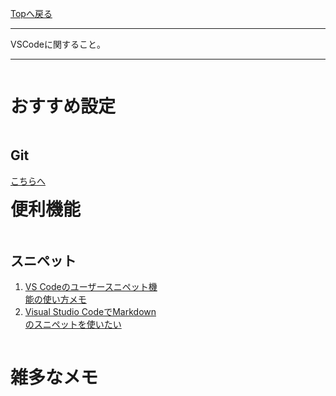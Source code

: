 <style>
.column-left{
  float: left;
  width: 47.5%;
  text-align: left;
}
.column-right{
  float: right;
  width: 47.5%;
  text-align: left;
}
.column-one{
  float: left;
  width: 100%;
  text-align: left;
}
</style>
<!-- ---------------------------------------------------------------------------------------------------- -->
<!-- ヘッダ部 -->
<div class="column-one">
<!-- ---------------------------------------------------------------------------------------------------- -->

  [Topへ戻る](../index.md)

  --------------------------------------------------------------------------
  VSCodeに関すること。

  --------------------------------------------------------------------------
</div>

<!-- ---------------------------------------------------------------------------------------------------- -->
<!-- セクション -->
<div class="column-one">
<!-- ---------------------------------------------------------------------------------------------------- -->

# おすすめ設定
  <!-- left--------------------------------- -->
  <div class="column-left">

  ## Git
  [こちらへ](../git/git.md#vscode)


  </div>
  <!-- right--------------------------------- -->
  <div class="column-right">

  </div>
</div>

# 便利機能
  <!-- left--------------------------------- -->
  <div class="column-left">



  ## スニペット
  1. <a href="https://qiita.com/12345/items/97ba616d530b4f692c97" target="_blank">VS Codeのユーザースニペット機能の使い方メモ</a>	
  1. <a href="https://aadojo.alterbooth.com/entry/2023/01/16/110000" target="_blank">Visual Studio CodeでMarkdownのスニペットを使いたい</a>	


  </div>
  <!-- right--------------------------------- -->
  <div class="column-right">

  </div>
</div>

<!-- ---------------------------------------------------------------------------------------------------- -->
<!-- セクション -->
<div class="column-one">
<!-- ---------------------------------------------------------------------------------------------------- -->

  # 雑多なメモ
  <!-- left--------------------------------- -->
  <div class="column-left">
  </div>
  </div>
  <!-- right--------------------------------- -->
  <div class="column-right">
  </div>
</div>
